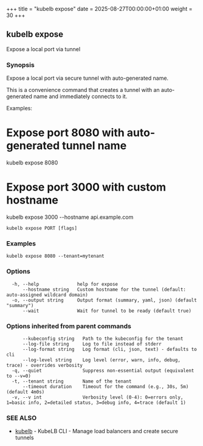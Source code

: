 +++
title = "kubelb expose"
date = 2025-08-27T00:00:00+01:00
weight = 30
+++

## kubelb expose

Expose a local port via tunnel

### Synopsis

Expose a local port via secure tunnel with auto-generated name.

This is a convenience command that creates a tunnel with an auto-generated
name and immediately connects to it.

Examples:

# Expose port 8080 with auto-generated tunnel name

  kubelb expose 8080

# Expose port 3000 with custom hostname

  kubelb expose 3000 --hostname api.example.com

```
kubelb expose PORT [flags]
```

### Examples

```
kubelb expose 8080 --tenant=mytenant
```

### Options

```
  -h, --help              help for expose
      --hostname string   Custom hostname for the tunnel (default: auto-assigned wildcard domain)
  -o, --output string     Output format (summary, yaml, json) (default "summary")
      --wait              Wait for tunnel to be ready (default true)
```

### Options inherited from parent commands

```
      --kubeconfig string   Path to the kubeconfig for the tenant
      --log-file string     Log to file instead of stderr
      --log-format string   Log format (cli, json, text) - defaults to cli
      --log-level string    Log level (error, warn, info, debug, trace) - overrides verbosity
  -q, --quiet               Suppress non-essential output (equivalent to --v=0)
  -t, --tenant string       Name of the tenant
      --timeout duration    Timeout for the command (e.g., 30s, 5m) (default 4m0s)
  -v, --v int               Verbosity level (0-4): 0=errors only, 1=basic info, 2=detailed status, 3=debug info, 4=trace (default 1)
```

### SEE ALSO

* [kubelb](../kubelb)  - KubeLB CLI - Manage load balancers and create secure tunnels
